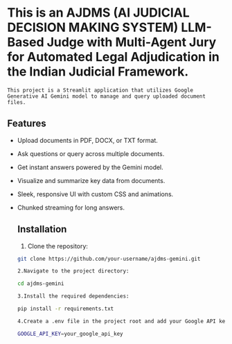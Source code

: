   # This is an AJDMS (AI JUDICIAL DECISION MAKING SYSTEM) LLM-Based Judge with Multi-Agent Jury for Automated Legal Adjudication in the Indian Judicial Framework.



    This project is a Streamlit application that utilizes Google Generative AI Gemini model to manage and query uploaded document files.

  ## Features

 - Upload documents in PDF, DOCX, or TXT format.
 - Ask questions or query across multiple documents.
 - Get instant answers powered by the Gemini model.
 - Visualize and summarize key data from documents.
 - Sleek, responsive UI with custom CSS and animations.
 - Chunked streaming for long answers.

   ## Installation

   1. Clone the repository:

    ```bash
    git clone https://github.com/your-username/ajdms-gemini.git

   2.Navigate to the project directory:

    cd ajdms-gemini

   3.Install the required dependencies:

    pip install -r requirements.txt

   4.Create a .env file in the project root and add your Google API key:

    GOOGLE_API_KEY=your_google_api_key

    






   

